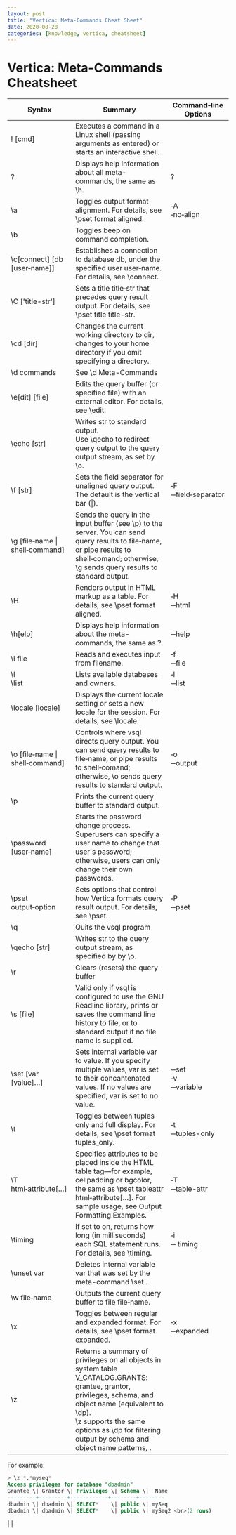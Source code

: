 ```yaml
---
layout: post
title: "Vertica: Meta-Commands Cheat Sheet"
date: 2020-08-28
categories: [knowledge, vertica, cheatsheet]
---
```


# Vertica: Meta-Commands Cheatsheet

| Syntax                          	| Summary                                                                                                                                                                                                                                                                                                                                                                                                                                                                                                                                                                                                         	| Command‑line Options      	|
|---------------------------------	|-----------------------------------------------------------------------------------------------------------------------------------------------------------------------------------------------------------------------------------------------------------------------------------------------------------------------------------------------------------------------------------------------------------------------------------------------------------------------------------------------------------------------------------------------------------------------------------------------------------------	|---------------------------	|
| \! [cmd]                        	| Executes a command in a Linux shell (passing arguments as entered) or starts an interactive shell.                                                                                                                                                                                                                                                                                                                                                                                                                                                                                                              	|                           	|
| \?                              	| Displays help information about all meta-commands, the same as \h.                                                                                                                                                                                                                                                                                                                                                                                                                                                                                                                                              	| ?                         	|
| \a                              	| Toggles output format alignment. For details, see \pset format aligned.                                                                                                                                                                                                                                                                                                                                                                                                                                                                                                                                         	| ‑A<br>‑no‑align           	|
| \b                              	| Toggles beep on command completion.                                                                                                                                                                                                                                                                                                                                                                                                                                                                                                                                                                             	|                           	|
| \c[connect] [db [user‑name]]    	| Establishes a connection to database db, under the specified user user‑name. For details, see \connect.                                                                                                                                                                                                                                                                                                                                                                                                                                                                                                         	|                           	|
| \C ['title-str']                	| Sets a title title‑str that precedes query result output. For details, see \pset title title-str.                                                                                                                                                                                                                                                                                                                                                                                                                                                                                                               	|                           	|
| \cd [dir]                       	| Changes the current working directory to dir, changes to your home directory if you omit specifying a directory.                                                                                                                                                                                                                                                                                                                                                                                                                                                                                                	|                           	|
| \d commands                     	| See \d Meta-Commands                                                                                                                                                                                                                                                                                                                                                                                                                                                                                                                                                                                            	|                           	|
| \e[dit] [file]                  	| Edits the query buffer (or specified file) with an external editor. For details, see \edit.                                                                                                                                                                                                                                                                                                                                                                                                                                                                                                                     	|                           	|
| \echo [str]                     	| Writes str to standard output.<br>Use \qecho to redirect query output to the query output stream, as set by \o.                                                                                                                                                                                                                                                                                                                                                                                                                                                                                                 	|                           	|
| \f [str]                        	| Sets the field separator for unaligned query output. The default is the vertical bar (\|).                                                                                                                                                                                                                                                                                                                                                                                                                                                                                                                      	| ‑F<br>‑‑field‑separator   	|
| \g [file‑name \| shell‑command] 	| Sends the query in the input buffer (see \p) to the server. You can send query results to file‑name, or pipe results to shell‑comand; otherwise, \g sends query results to standard output.                                                                                                                                                                                                                                                                                                                                                                                                                     	|                           	|
| \H                              	| Renders output in HTML markup as a table. For details, see \pset format aligned.                                                                                                                                                                                                                                                                                                                                                                                                                                                                                                                                	| ‑H<br>‑‑html              	|
| \h[elp]                         	| Displays help information about the meta-commands, the same as \?.                                                                                                                                                                                                                                                                                                                                                                                                                                                                                                                                              	| ‑‑help                    	|
| \i file                         	| Reads and executes input from filename.                                                                                                                                                                                                                                                                                                                                                                                                                                                                                                                                                                         	| ‑f<br>‑‑file              	|
| \l<br>\list                     	| Lists available databases and owners.                                                                                                                                                                                                                                                                                                                                                                                                                                                                                                                                                                           	| ‑l<br>‑‑list              	|
| \locale [locale]                	| Displays the current locale setting or sets a new locale for the session. For details, see \locale.                                                                                                                                                                                                                                                                                                                                                                                                                                                                                                             	|                           	|
| \o [file‑name \| shell‑command] 	| Controls where vsql directs query output. You can send query results to file‑name, or pipe results to shell‑comand; otherwise, \o sends query results to standard output.                                                                                                                                                                                                                                                                                                                                                                                                                                       	| ‑o<br>‑‑output            	|
| \p                              	| Prints the current query buffer to standard output.                                                                                                                                                                                                                                                                                                                                                                                                                                                                                                                                                             	|                           	|
| \password [user‑name]           	| Starts the password change process. Superusers can specify a user name to change that user's password; otherwise, users can only change their own passwords.                                                                                                                                                                                                                                                                                                                                                                                                                                                    	|                           	|
| \pset output‑option             	| Sets options that control how Vertica formats query result output. For details, see \pset.                                                                                                                                                                                                                                                                                                                                                                                                                                                                                                                      	| ‑P<br>‑‑pset              	|
| \q                              	| Quits the vsql program                                                                                                                                                                                                                                                                                                                                                                                                                                                                                                                                                                                          	|                           	|
| \qecho [str]                    	| Writes str to the query output stream, as specified by by \o.                                                                                                                                                                                                                                                                                                                                                                                                                                                                                                                                                   	|                           	|
| \r                              	| Clears (resets) the query buffer                                                                                                                                                                                                                                                                                                                                                                                                                                                                                                                                                                                	|                           	|
| \s [file]                       	| Valid only if vsql is configured to use the GNU Readline library, prints or saves the command line history to file, or to standard output if no file name is supplied.                                                                                                                                                                                                                                                                                                                                                                                                                                          	|                           	|
| \set [var [value]…]             	| Sets internal variable var to value. If you specify multiple values, var is set to their concantenated values. If no values are specified, var is set to no value.                                                                                                                                                                                                                                                                                                                                                                                                                                              	| ‑‑set<br>‑v<br>‑‑variable 	|
| \t                              	| Toggles between tuples only and full display. For details, see \pset format tuples_only.                                                                                                                                                                                                                                                                                                                                                                                                                                                                                                                        	| ‑t<br>‑‑tuples-only       	|
| \T html‑attribute[…]            	| Specifies attributes to be placed inside the HTML table tag—for example, cellpadding or bgcolor, the same as \pset tableattr html‑attribute[…]. For sample usage, see Output Formatting Examples.                                                                                                                                                                                                                                                                                                                                                                                                               	| ‑T<br>‑‑table-attr        	|
| \timing                         	| If set to on, returns how long (in milliseconds) each SQL statement runs. For details, see \timing.                                                                                                                                                                                                                                                                                                                                                                                                                                                                                                             	| ‑i<br>‑‑ timing           	|
| \unset var                      	| Deletes internal variable var that was set by the meta-command \set .                                                                                                                                                                                                                                                                                                                                                                                                                                                                                                                                           	|                           	|
| \w file‑name                    	| Outputs the current query buffer to file file‑name.                                                                                                                                                                                                                                                                                                                                                                                                                                                                                                                                                             	|                           	|
| \x                              	| Toggles between regular and expanded format. For details, see \pset format expanded.                                                                                                                                                                                                                                                                                                                                                                                                                                                                                                                            	| ‑x<br>‑‑expanded          	|
| \z                              	| Returns a summary of privileges on all objects in system table V_CATALOG.GRANTS: grantee, grantor, privileges, schema, and object name (equivalent to \dp).<br>\z supports the same options as \dp for filtering output by schema and object name patterns, . 
For example:<br>
```sql
> \z *.*myseq*      
Access privileges for database "dbadmin"  
Grantee \| Grantor \| Privileges \| Schema \|  Name 
---------+---------+------------+--------+--------  
dbadmin \| dbadmin \| SELECT*    \| public \| mySeq  
dbadmin \| dbadmin \| SELECT*    \| public \| mySeq2 <br>(2 rows)
``` 	
|                           	|